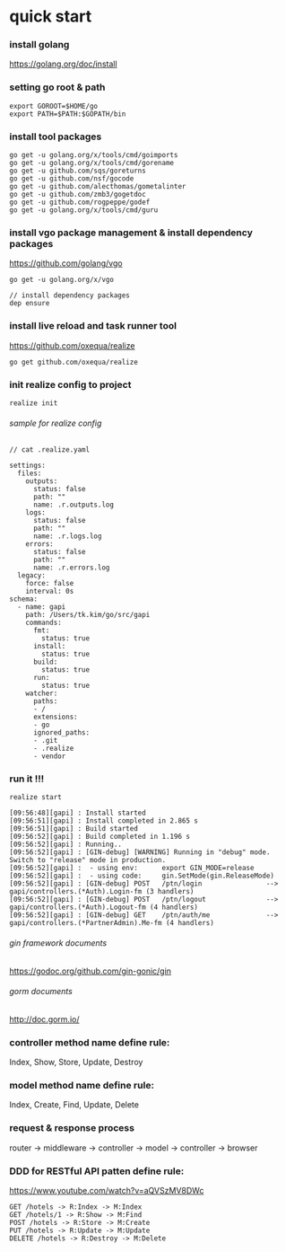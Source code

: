 # quick start
### install golang 
https://golang.org/doc/install

### setting go root & path

```shell 
export GOROOT=$HOME/go
export PATH=$PATH:$GOPATH/bin
```  

### install tool packages
```shell
go get -u golang.org/x/tools/cmd/goimports
go get -u golang.org/x/tools/cmd/gorename
go get -u github.com/sqs/goreturns
go get -u github.com/nsf/gocode
go get -u github.com/alecthomas/gometalinter
go get -u github.com/zmb3/gogetdoc
go get -u github.com/rogpeppe/godef
go get -u golang.org/x/tools/cmd/guru
```

### install vgo package management & install dependency packages
https://github.com/golang/vgo
```shell
go get -u golang.org/x/vgo

// install dependency packages
dep ensure
```

### install live reload and task runner tool
https://github.com/oxequa/realize

```shell 
go get github.com/oxequa/realize
```

### init realize config to project
```shell
realize init
```

###### sample for realize config
```shell 
// cat .realize.yaml

settings:
  files:
    outputs:
      status: false
      path: ""
      name: .r.outputs.log
    logs:
      status: false
      path: ""
      name: .r.logs.log
    errors:
      status: false
      path: ""
      name: .r.errors.log
  legacy:
    force: false
    interval: 0s
schema:
  - name: gapi
    path: /Users/tk.kim/go/src/gapi
    commands:
      fmt:
        status: true
      install:
        status: true
      build:
        status: true
      run:
        status: true
    watcher:
      paths:
      - /
      extensions:
      - go
      ignored_paths:
      - .git
      - .realize
      - vendor
```

### run it !!!
```shell
realize start

[09:56:48][gapi] : Install started
[09:56:51][gapi] : Install completed in 2.865 s
[09:56:51][gapi] : Build started
[09:56:52][gapi] : Build completed in 1.196 s
[09:56:52][gapi] : Running..
[09:56:52][gapi] : [GIN-debug] [WARNING] Running in "debug" mode. Switch to "release" mode in production.
[09:56:52][gapi] :  - using env:      export GIN_MODE=release
[09:56:52][gapi] :  - using code:     gin.SetMode(gin.ReleaseMode)
[09:56:52][gapi] : [GIN-debug] POST   /ptn/login                --> gapi/controllers.(*Auth).Login-fm (3 handlers)
[09:56:52][gapi] : [GIN-debug] POST   /ptn/logout               --> gapi/controllers.(*Auth).Logout-fm (4 handlers)
[09:56:52][gapi] : [GIN-debug] GET    /ptn/auth/me              --> gapi/controllers.(*PartnerAdmin).Me-fm (4 handlers)
```

###### gin framework documents
https://godoc.org/github.com/gin-gonic/gin

###### gorm documents 
http://doc.gorm.io/

### controller method name define rule:
Index, Show, Store, Update, Destroy

### model method name define rule:
Index, Create, Find, Update, Delete

### request & response process
router -> middleware -> controller -> model -> controller -> browser

### DDD for RESTful API patten define rule:
https://www.youtube.com/watch?v=aQVSzMV8DWc 

``` 
GET /hotels -> R:Index -> M:Index
GET /hotels/1 -> R:Show -> M:Find
POST /hotels -> R:Store -> M:Create
PUT /hotels -> R:Update -> M:Update
DELETE /hotels -> R:Destroy -> M:Delete
```
